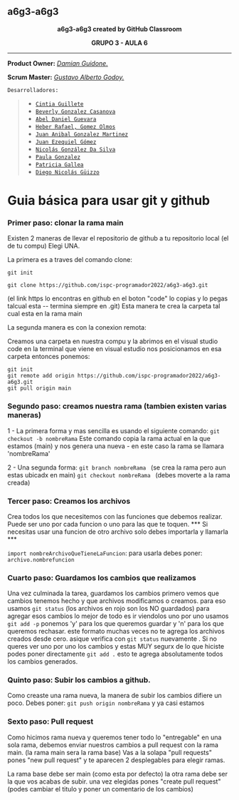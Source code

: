 
## a6g3-a6g3  
<p align="center"><strong>a6g3-a6g3 created by GitHub Classroom</strong></p>  
<p align="center"><strong>GRUPO 3 - AULA 6</strong></p>  
<hr = />

**Product Owner:** [*Damian Guidone.*]()  

**Scrum Master:** [*Gustavo Alberto Godoy.*]()  

<code>Desarrolladores:</code>  
> - [`Cintia Guillete`]()
> - [`Beverly Gonzalez Casanova`]()
> - [`Abel Daniel Guevara`]()
> - [`Heber Rafael, Gomez Olmos`]()
> - [`Juan Anibal Gonzalez Martinez`]()
> - [`Juan Ezequiel Gómez`]()
> - [`Nicolás González Da Silva`]()
> - [`Paula Gonzalez`]()
> - [`Patricia Gallea`]()
> - [`Diego Nicolás Güizzo`]()



# Guia básica para usar git y github

### Primer paso: clonar la rama main 

Existen 2 maneras de llevar el repositorio de github a tu repositorio local (el de tu compu) Elegi UNA.

La primera es a traves del comando clone:

```git init```

```git clone https://github.com/ispc-programador2022/a6g3-a6g3.git```

(el link https lo encontras en github en el boton "code" lo copias y lo pegas talcual esta -- termina siempre en .git) Esta manera te crea la carpeta tal cual esta en la rama main

La segunda manera es con la conexion remota:

Creamos una carpeta en nuestra compu y la abrimos en el visual studio code en la terminal que viene en visual estudio nos posicionamos en esa carpeta entonces ponemos:

```git init```  
```git remote add origin https://github.com/ispc-programador2022/a6g3-a6g3.git```  
```git pull origin main```  


### Segundo paso: creamos nuestra rama (tambien existen varias maneras)

1 - La primera forma y mas sencilla es usando el siguiente comando:
```git checkout -b nombreRama```
Este comando copia la rama actual en la que estamos (main) y nos genera una nueva - en este caso la rama se llamara 'nombreRama'

2 - Una segunda forma:
```git branch nombreRama ```  (se crea la rama pero aun estas ubicadx en main)
```git checkout nombreRama ``` (debes moverte a la rama creada)


### Tercer paso:  Creamos los archivos 

Crea todos los que necesitemos con las funciones que debemos realizar. Puede ser uno por cada funcion o uno para las que te toquen.
*** Si necesitas usar una funcion de otro archivo solo debes importarla y llamarla ***

``` import nombreArchivoQueTieneLaFuncion ```:
para usarla debes poner:
```archivo.nombrefuncion```


### Cuarto paso: Guardamos los cambios que realizamos

Una vez culminada la tarea, guardamos los cambios
primero vemos que cambios tenemos hecho y que archivos modificamos o creamos.
para eso usamos ```git status``` (los archivos en rojo son los NO guardados)
para agregar esos cambios lo mejor de todo es ir viendolos uno por uno
usamos ```git add -p``` ponemos 'y' para los que queremos guardar y 'n' para los que queremos rechasar.
este formato muchas veces no te agrega los archivos creados desde cero. asique verifica con ```git status``` nuevamente .
Si no queres ver uno por uno los cambios y estas MUY segurx de lo que hiciste podes poner directamente ```git add .``` esto te agrega absolutamente todos los cambios generados.


### Quinto paso: Subir los cambios a github.

Como creaste una rama nueva, la manera de subir los cambios difiere un poco. Debes poner:  ```git push origin nombreRama```
y ya casi estamos


### Sexto paso: Pull request

Como hicimos rama nueva y queremos tener todo lo "entregable" en una sola rama, debemos enviar nuestros cambios a pull request con la rama main. (la rama main sera la rama base)
Vas a la solapa "pull requests" pones "new pull request" y te aparecen 2 desplegables para elegir ramas.

La rama base debe ser main (como esta por defecto) la otra rama debe ser la que vos acabas de subir.
una vez elegidas pones "create pull request" (podes cambiar el titulo y poner un comentario de los cambios)

